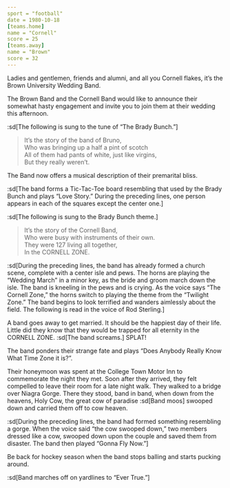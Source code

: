 ```yaml
---
sport = "football"
date = 1980-10-18
[teams.home]
name = "Cornell"
score = 25
[teams.away]
name = "Brown"
score = 32
---
```


Ladies and gentlemen, friends and alumni, and all you Cornell flakes, it’s the Brown University Wedding Band.

The Brown Band and the Cornell Band would like to announce their somewhat hasty engagement and invite you to join them at their wedding this afternoon.

:sd[The following is sung to the tune of “The Brady Bunch.”]

> It’s the story of the band of Bruno,\
> Who was bringing up a half a pint of scotch\
> All of them had pants of white, just like virgins,\
> But they really weren’t.

The Band now offers a musical description of their premarital bliss.

:sd[The band forms a Tic-Tac-Toe board resembling that used by the Brady Bunch and plays “Love Story.” During the preceding lines, one person appears in each of the squares except the center one.]

:sd[The following is sung to the Brady Bunch theme.]

> It’s the story of the Cornell Band,\
> Who were busy with instruments of their own.\
> They were 127 living all together,\
> In the CORNELL ZONE.

:sd[During the preceding lines, the band has already formed a church scene, complete with a center isle and pews. The horns are playing the “Wedding March” in a minor key, as the bride and groom march down the isle. The band is kneeling in the pews and is crying. As the voice says “The Cornell Zone,” the horns switch to playing the theme from the “Twilight Zone.” The band begins to look terrified and wanders aimlessly about the field. The following is read in the voice of Rod Sterling.]

A band goes away to get married. It should be the happiest day of their life. Little did they know that they would be trapped for all eternity in the CORNELL ZONE. :sd[The band screams.] SPLAT!

The band ponders their strange fate and plays “Does Anybody Really Know What Time Zone it is?”.

Their honeymoon was spent at the College Town Motor Inn to commemorate the night they met. Soon after they arrived, they felt compelled to leave their room for a late night walk. They walked to a bridge over Niagra Gorge. There they stood, band in band, when down from the heavens, Holy Cow, the great cow of paradise :sd[Band moos] swooped down and carried them off to cow heaven.

:sd[During the preceding lines, the band had formed something resembling a gorge. When the voice said “the cow swooped down,” two members dressed like a cow, swooped down upon the couple and saved them from disaster. The band then played “Gonna Fly Now.”]

Be back for hockey season when the band stops balling and starts pucking around.

:sd[Band marches off on yardlines to “Ever True.”]
